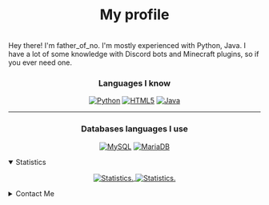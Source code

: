<div>
  <p align="center">
    <h1 align="center" >My profile</h1>
    <br>
    <div align="left">
   Hey there! I'm father_of_no. I'm mostly experienced with Python, Java. I have a lot of some knowledge with Discord bots and Minecraft plugins, so if you ever need one.
    </div>
  </p>
  
 
  </div>
<div>
  <h3 align="center">Languages I know<br></h3>
  <p align="center">
  <a href="https://python.org"><img alt="Python" src="https://img.shields.io/badge/python-%2314354C.svg?style=for-the-badge&logo=python&logoColor=white"></a>
  <a href="https://www.google.com/search?q=html&rlz=1C1CHBF_enIN930IN930&oq=html&aqs=chrome..69i57j69i59j69i60l3j69i65l2.1424j0j1&sourceid=chrome&ie=UTF-8"><img alt="HTML5" src="https://img.shields.io/badge/html5-%23E34F26.svg?style=for-the-badge&logo=html5&logoColor=white"></a>
  <a href="https://www.java.com" target="_blank"><img alt="Java" src="https://img.shields.io/badge/java-%23ED8B00.svg?style=for-the-badge&logo=java&logoColor=white"></a>
</p>
  
  <hr>
  

  
  
  <div>
  <h3 align="center">Databases languages I use</h3>
  <p align="center">
    <a href="https://mysql.org" target="_blank"><img alt="MySQL" src="https://img.shields.io/badge/mysql-%2300f.svg?style=for-the-badge&logo=mysql&logoColor=white"></a>
    <a href="https://mariadb.org" target="_blank"><img alt="MariaDB" src="https://img.shields.io/badge/MariaDB-003545?style=for-the-badge&logo=mariadb&logoColor=white"></a>
    </p>
  </div>
  
  
<details style="cursor: pointer;" open>
  <summary>Statistics</summary>
<p align=center>
<a href="https://github.com/realfartherofno">
  <img align="center" src="https://github-readme-stats.vercel.app/api?username=realfartherofno&show_icons=true&include_all_commits=true&show_icons=true&title_color=fff&icon_color=f0f0f0&text_color=f0f0f0&bg_color=151b22&hide_border=true" alt="Statistics." />
  <img align="center" src="https://github-readme-stats.vercel.app/api/top-langs/?username=giorno420&show_icons=true&show_icons=true&title_color=&icon_color=f0f0f0&text_color=f0f0f0&bg_color=151b22&hide_border=true" alt="Statistics." />
</a>
</p>
</details>


<details style="cursor: pointer;">
  <summary style="margin-bottom: 3px">Contact Me</summary>
       &nbsp;&nbsp;
       <a href="https://discord.com/users/615606223051554846">Discord: farther_of_no#0101</a>
  <p></p>
  <p>Email: public@amazingpug.mehost.us</p>
  <br>
    
</details>

</div>
